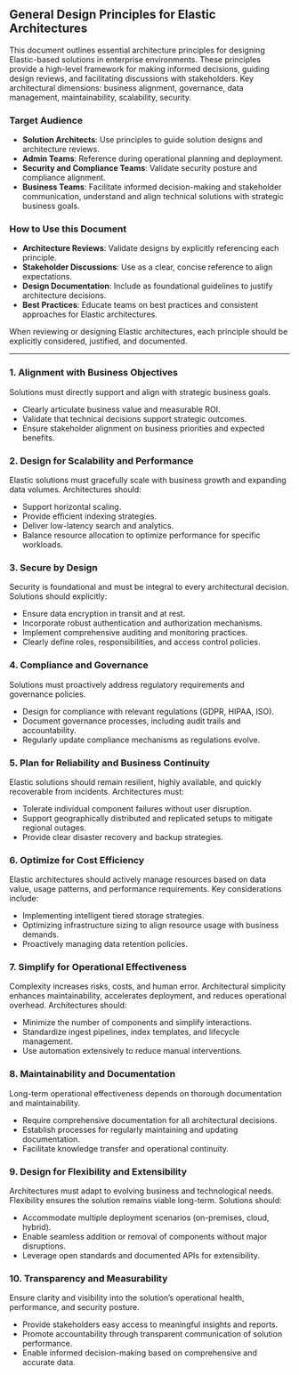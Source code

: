 ## General Design Principles for Elastic Architectures

This document outlines essential architecture principles for designing Elastic-based solutions in enterprise environments. These principles provide a high-level framework for making informed decisions, guiding design reviews, and facilitating discussions with stakeholders. Key architectural dimensions: business alignment, governance, data management, maintainability, scalability, security.

### Target Audience
- **Solution Architects**: Use principles to guide solution designs and architecture reviews.
- **Admin Teams**: Reference during operational planning and deployment.
- **Security and Compliance Teams**: Validate security posture and compliance alignment.
- **Business Teams**: Facilitate informed decision-making and stakeholder communication, understand and align technical solutions with strategic business goals.

### How to Use this Document
- **Architecture Reviews**: Validate designs by explicitly referencing each principle.
- **Stakeholder Discussions**: Use as a clear, concise reference to align expectations.
- **Design Documentation**: Include as foundational guidelines to justify architecture decisions.
- **Best Practices**: Educate teams on best practices and consistent approaches for Elastic architectures.

When reviewing or designing Elastic architectures, each principle should be explicitly considered, justified, and documented.

---

### 1. **Alignment with Business Objectives**
Solutions must directly support and align with strategic business goals.
- Clearly articulate business value and measurable ROI.
- Validate that technical decisions support strategic outcomes.
- Ensure stakeholder alignment on business priorities and expected benefits.

### 2. **Design for Scalability and Performance**
Elastic solutions must gracefully scale with business growth and expanding data volumes. Architectures should:
- Support horizontal scaling.
- Provide efficient indexing strategies.
- Deliver low-latency search and analytics.
- Balance resource allocation to optimize performance for specific workloads.

### 3. **Secure by Design**
Security is foundational and must be integral to every architectural decision. Solutions should explicitly:
- Ensure data encryption in transit and at rest.
- Incorporate robust authentication and authorization mechanisms.
- Implement comprehensive auditing and monitoring practices.
- Clearly define roles, responsibilities, and access control policies.

### 4. **Compliance and Governance**
Solutions must proactively address regulatory requirements and governance policies.
- Design for compliance with relevant regulations (GDPR, HIPAA, ISO).
- Document governance processes, including audit trails and accountability.
- Regularly update compliance mechanisms as regulations evolve.

### 5. **Plan for Reliability and Business Continuity**
Elastic solutions should remain resilient, highly available, and quickly recoverable from incidents. Architectures must:
- Tolerate individual component failures without user disruption.
- Support geographically distributed and replicated setups to mitigate regional outages.
- Provide clear disaster recovery and backup strategies.

### 6. **Optimize for Cost Efficiency**
Elastic architectures should actively manage resources based on data value, usage patterns, and performance requirements. Key considerations include:
- Implementing intelligent tiered storage strategies.
- Optimizing infrastructure sizing to align resource usage with business demands.
- Proactively managing data retention policies.

### 7. **Simplify for Operational Effectiveness**
Complexity increases risks, costs, and human error. Architectural simplicity enhances maintainability, accelerates deployment, and reduces operational overhead. Architectures should:
- Minimize the number of components and simplify interactions.
- Standardize ingest pipelines, index templates, and lifecycle management.
- Use automation extensively to reduce manual interventions.

### 8. **Maintainability and Documentation**
Long-term operational effectiveness depends on thorough documentation and maintainability.
- Require comprehensive documentation for all architectural decisions.
- Establish processes for regularly maintaining and updating documentation.
- Facilitate knowledge transfer and operational continuity.

### 9. **Design for Flexibility and Extensibility**
Architectures must adapt to evolving business and technological needs. Flexibility ensures the solution remains viable long-term. Solutions should:
- Accommodate multiple deployment scenarios (on-premises, cloud, hybrid).
- Enable seamless addition or removal of components without major disruptions.
- Leverage open standards and documented APIs for extensibility.

### 10. **Transparency and Measurability**
Ensure clarity and visibility into the solution’s operational health, performance, and security posture.
- Provide stakeholders easy access to meaningful insights and reports.
- Promote accountability through transparent communication of solution performance.
- Enable informed decision-making based on comprehensive and accurate data.
